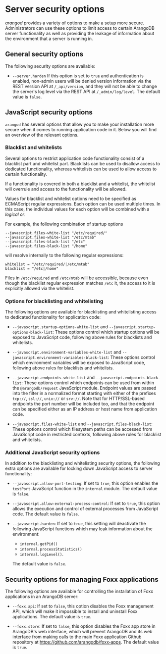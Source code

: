 # Server security options

_arangod_ provides a variety of options to make a setup more secure. 
Administrators can use these options to limit access to certain ArangoDB
server functionality as well as providing the leakage of information about
the environment that a server is running in.

## General security options

The following security options are available:

- `--server.harden`
  If this option is set to `true` and authentication is enabled, non-admin users
  will be denied version information via the REST version API at `/_api/version`, and 
  they will not be able to change the server's log level via the REST API at
  `/_admin/log/level`. The default value is `false`.


## JavaScript security options

`arangod` has several options that allow you to make your installation more
secure when it comes to running application code in it. Below you will find 
an overview of the relevant options.

### Blacklist and whitelists

Several options to restrict application code functionality consist of a 
blacklist part and whitelist part. Blacklists can be used to disallow access
to dedicated functionality, whereas whitelists can be used to allow access
to certain functionality.

If a functionality is covered in both a blacklist and a whitelist, the 
whitelist will overrule and access to the functionality will be allowed.

Values for blacklist and whitelist options need to be specified as ECMAScript 
regular expressions. Each option can be used multiple times. In this case,
the individual values for each option will be combined with a _logical or_.

For example, the following combination of startup options

    --javascript.files-white-list "/etc/required/"
    --javascript.files-white-list "/etc/mtab"
    --javascript.files-black-list "/etc"
    --javascript.files-black-list "/home"

will resolve internally to the following regular expressions:

```
whitelist = "/etc/required/|/etc/mtab"
blacklist = "/etc|/home"
```

Files in `/etc/required` and `/etc/mtab` will be accessible, because even though the 
blacklist regular expression matches `/etc` it, the access to it is explicitly
allowed via the whitelist.

### Options for blacklisting and whitelisting

The following options are available for blacklisting and whitelisting access
to dedicated functionality for application code:

- `--javascript.startup-options-white-list` and `--javascript.startup-options-black-list`:
  These options control which startup options will be exposed to JavaScript code, 
  following above rules for blacklists and whitelists.

- `--javascript.environment-variables-white-list` and `--javascript.environment-variables-black-list`:
  These options control which environment variables will be exposed to JavaScript
  code, following above rules for blacklists and whitelists.

- `--javascript.endpoints-white-list` and `--javascript.endpoints-black-list`:
  These options control which endpoints can be used from within the `@arangodb/request`
  JavaScript module.
  Endpoint values are passed into the filter in a normalized format starting
  with either of the prefixes `tcp://`, `ssl://`, `unix://` or `srv://`.
  Note that for HTTP/SSL-based endpoints the port number will be included too,
  and that the endpoint can be specified either as an IP address or host name
  from application code.

- `--javascript.files-white-list` and `--javascript.files-black-list`:
  These options control which filesystem paths can be accessed from JavaScript code 
  in restricted contexts, following above rules for blacklist and whitelists.

### Additional JavaScript security options

In addition to the blacklisting and whitelisting security options, the following
extra options are available for locking down JavaScript access to server functionality:

- `--javascript.allow-port-testing`:
  If set to `true`, this option enables the `testPort` JavaScript function in the
  `internal` module. The default value is `false`.

- `--javascript.allow-external-process-control`:
  If set to `true`, this option allows the execution and control of external processes
  from JavaScript code. The default value is `false`.

- `--javascript.harden`:
  If set to `true`, this setting will deactivate the following JavaScript functions
  which may leak information about the environment:

  - `internal.getPid()`
  - `internal.processStatistics()`
  - `internal.logLevel()`.

  The default value is `false`.

## Security options for managing Foxx applications

The following options are available for controlling the installation of Foxx applications
in an ArangoDB server:

- `--foxx.api`:
  If set to `false`, this option disables the Foxx management API, which will make it
  impossible to install and uninstall Foxx applications. The default value is `true`.

- `--foxx.store`:
  If set to `false`, this option disables the Foxx app store in ArangoDB's web interface,
  which will prevent ArangoDB and its web interface from making calls to the main Foxx 
  application Github repository at https://github.com/arangodb/foxx-apps.
  The default value is `true`.

